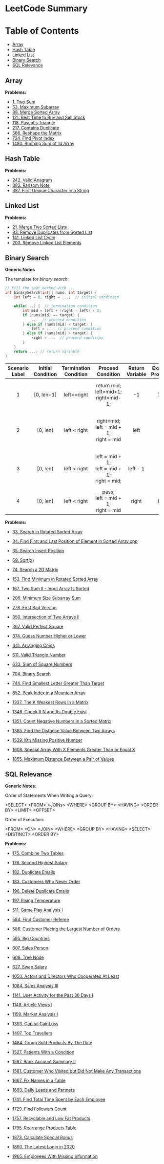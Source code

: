 # LeetCode Summary

# Table of Contents

- [Array](#array)
- [Hash Table](#hash_table)
- [Linked List](#linked_list)
- [Binary Search](#binary_search)
- [SQL Relevance](#sql)

## <a name='array'>Array</a>

**Problems:**

- [1. Two Sum](/Array/1.%20Two%20Sum.cpp)
- [53. Maximum Subarray](/Array/53.%20Maximum%20Subarray.cpp)
- [88. Merge Sorted Array](/Array/88.%20Merge%20Sorted%20Array.cpp)
- [121. Best Time to Buy and Sell Stock](/Array/121.%20Best%20Time%20to%20Buy%20and%20Sell%20Stock.cpp)
- [118. Pascal's Triangle](/Array/118.%20Pascal's%20Triangle.cpp)
- [217. Contains Duplicate](/Array/217.%20Contains%20Duplicate.cpp)
- [566. Reshape the Matrix](/Array/566.%20Reshape%20the%20Matrix.cpp)
- [724. Find Pivot Index](/Array/724.%20Find%20Pivot%20Index.cpp)
- [1480. Running Sum of 1d Array](/Array/1480.%20Running%20Sum%20of%201d%20Array.cpp)


## <a name='hash_table'>Hash Table</a>

**Problems:** 

- [242. Valid Anagram](/Hash%20Table/242.%20Valid%20Anagram.cpp)
- [383. Ransom Note](/Hash%20Table/383.%20Ransom%20Note.cpp)
- [387. First Unique Character in a String](/Hash%20Table/387.%20First%20Unique%20Character%20in%20a%20String.cpp)

## <a name='linked_list'>Linked List</a>

**Problems:**

- [21. Merge Two Sorted Lists](/Linked%20List/21.%20Merge%20Two%20Sorted%20Lists.cpp)
- [83. Remove Duplicates from Sorted List](/Linked%20List/83.%20Remove%20Duplicates%20from%20Sorted%20List.cpp)
- [141. Linked List Cycle](/Linked%20List/141.%20Linked%20List%20Cycle.cpp)
- [203. Remove Linked List Elements](/Linked%20List/203.%20Remove%20Linked%20List%20Elements.cpp)


## <a name='binary_search'>Binary Search</a>

**Generic Notes**

The template for *binary search*:

```cpp
// Fill the spot marked with ...
int binarySearch(int[] nums, int target) {
    int left = 0, right = ...;  // initial condition

    while(...) {  // termination condition
        int mid = left + (right - left) / 2;
        if (nums[mid] == target) {
            ...  // proceed condition
        } else if (nums[mid] < target) {
            left = ...  // proceed condition
        } else if (nums[mid] > target) {
            right = ...  // proceed condition
        }
    }
    return ...; // return variable
}
```

| Scenario Label | Initial Condition | Termination Condition | Proceed Condition                                    | Return Variable | Example Problems | Scenario                                    |
|:--------------:|:-----------------:|:---------------------:|:----------------------------------------------------:|:---------------:|:----------------:|:-------------------------------------------:|
| 1              | [0, len-1]        | left<=right           | return mid;<br/>left=mid+1;<br/>right=mid-1;         | -1              | 704              | Find a single number in a sorted array      |
| 2              | [0, len)          | left < right          | right=mid;<br/>left = mid + 1;<br/>right = mid       | left            |                  | Find the 1st occurence of a certain number  |
| 3              | [0, len)          | left < right          | left = mid + 1;<br/>left = mid + 1;<br/>right = mid; | left - 1        |                  | Find the last occurence of a certain number |
| 4              | [0, len]          | left < right          | pass;<br/>left = mid + 1;<br/>right = mid            | right           | 852              | Find the peak in a mountain array           |

**Problems:**

- [33. Search in Rotated Sorted Array](/Binary%20Search/33.%20Search%20in%20Rotated%20Sorted%20Array.cpp)

- [34. Find First and Last Position of Element in Sorted Array.cpp](/Binary%20Search/34.%20Find%20First%20and%20Last%20Position%20of%20Element%20in%20Sorted%20Array.cpp)

- [35. Search Insert Position](/Binary%20Search/35.%20Search%20Insert%20Position.cpp)

- [69. Sqrt(x)](/Binary%20Search/69.%20Sqrt(x).cpp)

- [74. Search a 2D Matrix](/Binary%20Search/74.%20Search%20a%202D%20Matrix.cpp)

- [153. Find Minimum in Rotated Sorted Array](/Binary%20Search/153.%20Find%20Minimum%20in%20Rotated%20Sorted%20Array.cpp)

- [167. Two Sum II - Input Array Is Sorted](/Binary%20Search/167.%20Two%20Sum%20II%20-%20Input%20Array%20Is%20Sorted.cpp)

- [209. Minimum Size Subarray Sum](/Binary%20Search/209.%20Minimum%20Size%20Subarray%20Sum.cpp)

- [278. First Bad Version](/Binary%20Search/278.%20First%20Bad%20Version.cpp)

- [350. Intersection of Two Arrays II](/Binary%20Search/350.%20Intersection%20of%20Two%20Arrays%20II.cpp)

- [367. Valid Perfect Square](/Binary%20Search/367.%20Valid%20Perfect%20Square.cpp)

- [374. Guess Number Higher or Lower](/Binary%20Search/374.%20Guess%20Number%20Higher%20or%20Lower.cpp)

- [441. Arranging Coins](/Binary%20Search/441.%20Arranging%20Coins.cpp)

- [611. Valid Triangle Number](/Binary%20Search/611.%20Valid%20Triangle%20Number.cpp)

- [633. Sum of Square Numbers](/Binary%20Search/633.%20Sum%20of%20Square%20Numbers.cpp)

- [704. Binary Search](/Binary%20Search/704%20Binary%20Search.cpp)

- [744. Find Smallest Letter Greater Than Target](/Binary%20Search/744.%20Find%20Smallest%20Letter%20Greater%20Than%20Target.cpp)

- [852. Peak Index in a Mountain Array](/Binary%20Search/852.%20Peak%20Index%20in%20a%20Mountain%20Array.cpp)

- [1337. The K Weakest Rows in a Matrix](/Binary%20Search/1337.%20The%20K%20Weakest%20Rows%20in%20a%20Matrix.cpp)

- [1346. Check If N and Its Double Exist](/Binary%20Search/1346.%20Check%20If%20N%20and%20Its%20Double%20Exist.cpp)

- [1351. Count Negative Numbers in a Sorted Matrix](/Binary%20Search/1351.%20Count%20Negative%20Numbers%20in%20a%20Sorted%20Matrix.cpp)

- [1385. Find the Distance Value Between Two Arrays](/Binary%20Search/1385.%20Find%20the%20Distance%20Value%20Between%20Two%20Arrays.cpp)

- [1539. Kth Missing Positive Number](/Binary%20Search/1539.%20Kth%20Missing%20Positive%20Number.cpp)

- [1608. Special Array With X Elements Greater Than or Equal X](/Binary%20Search/1608.%20Special%20Array%20With%20X%20Elements%20Greater%20Than%20or%20Equal%20X.cpp)

- [1855. Maximum Distance Between a Pair of Values](/Binary%20Search/1855.%20Maximum%20Distance%20Between%20a%20Pair%20of%20Values.cpp)

## <a name='sql'>SQL Relevance</a>

**Generic Notes**:

Order of Statements When Writing a Query:

\<SELECT\>  \<FROM\>  \<JOINs\> \<WHERE\> \<GROUP BY\> \<HAVING\> \<ORDER BY\> \<LIMIT\> \<OFFSET\>

Order of Execution:

\<FROM\> \<ON\> \<JOIN\> \<WHERE\> \<GROUP BY\> \<HAVING\> \<SELECT\> \<DISTINCT\> \<ORDER BY\>

**Problems:**

- [175. Combine Two Tables](/SQL%20Practice/175.%20Combine%20Two%20Tables.sql)

- [176. Second Highest Salary](/SQL%20Practice/176.%20Second%20Highest%20Salary.sql)

- [182. Duplicate Emails](/SQL%20Practice/182.%20Duplicate%20Emails.sql)

- [183. Customers Who Never Order](/SQL%20Practice/183.%20Customers%20Who%20Never%20Order.sql)

- [196. Delete Duplicate Emails](/SQL%20Practice/196.%20Delete%20Duplicate%20Emails.sql)

- [197. Rising Temperature](/SQL%20Practice/197.%20Rising%20Temperature.sql)

- [511. Game Play Analysis I](/SQL%20Practice/511.%20Game%20Play%20Analysis%20I.sql)

- [584. Find Customer Referee](/SQL%20Practice/584.%20Find%20Customer%20Referee.sql)

- [586. Customer Placing the Largest Number of Orders](/SQL%20Practice/586.%20Customer%20Placing%20the%20Largest%20Number%20of%20Orders.sql)

- [595. Big Countries](/SQL%20Practice/595.%20Big%20Countries.sql)

- [607. Sales Person](/SQL%20Practice/607.%20Sales%20Person.sql)

- [608. Tree Node](/SQL%20Practice/608.%20Tree%20Node.sql)

- [627. Swap Salary](/SQL%20Practice/627.%20Swap%20Salary.sql)

- [1050. Actors and Directors Who Cooperated At Least](/SQL%20Practice/1050.%20Actors%20and%20Directors%20Who%20Cooperated%20At%20Least%20Three%20Times.sql)

- [1084. Sales Analysis III](/SQL%20Practice/1084.%20Sales%20Analysis%20III.sql)

- [1141. User Activity for the Past 30 Days I](/SQL%20Practice/1141.%20User%20Activity%20for%20the%20Past%2030%20Days%20I.sql)

- [1148. Article Views I](/SQL%20Practice/1148.%20Article%20Views%20I.sql)

- [1158. Market Analysis I](/SQL%20Practice/1158.%20Market%20Analysis%20I.sql)

- [1393. Capital GainLoss](/SQL%20Practice/1393.%20Capital%20GainLoss.sql)

- [1407. Top Travellers](/SQL%20Practice/1407.%20Top%20Travellers.sql)

- [1484. Group Sold Products By The Date](/SQL%20Practice/1484.%20Group%20Sold%20Products%20By%20The%20Date.sql)

- [1527. Patients With a Condition](/SQL%20Practice/1527.%20Patients%20With%20a%20Condition.sql)

- [1587. Bank Account Summary II](/SQL%20Practice/1587.%20Bank%20Account%20Summary%20II.sql)

- [1581. Customer Who Visited but Did Not Make Any Transactions](/SQL%20Practice/1581.%20Customer%20Who%20Visited%20but%20Did%20Not%20Make%20Any%20Transactions.sql)

- [1667. Fix Names in a Table](/SQL%20Practice/1667.%20Fix%20Names%20in%20a%20Table.sql)

- [1693. Daily Leads and Partners](/SQL%20Practice/1693.%20Daily%20Leads%20and%20Partners.sql)

- [1741. Find Total Time Spent by Each Employee](/SQL%20Practice/1741.%20Find%20Total%20Time%20Spent%20by%20Each%20Employee.sql)

- [1729. Find Followers Count](/SQL%20Practice/1729.%20Find%20Followers%20Count.sql)

- [1757. Recyclable and Low Fat Products](/SQL%20Practice/1757.%20Recyclable%20and%20Low%20Fat%20Products.sql)

- [1795. Rearrange Products Table](/SQL%20Practice/1795.%20Rearrange%20Products%20Table.sql)

- [1873. Calculate Special Bonus](/SQL%20Practice/1873.%20Calculate%20Special%20Bonus.sql)

- [1890. The Latest Login in 2020](/SQL%20Practice/1890.%20The%20Latest%20Login%20in%202020.sql)

- [1965. Employees With Missing Information](/SQL%20Practice/1965.%20Employees%20With%20Missing%20Information.sql)
